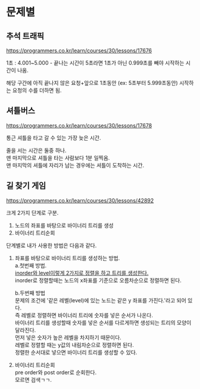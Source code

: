 # 문제별
## 추석 트래픽
https://programmers.co.kr/learn/courses/30/lessons/17676  

1초 : 4.001~5.000 - 끝나는 시간이 5초라면 1초가 아닌 0.999초를 빼야 시작하는 시간이 나옴.  

해당 구간에 아직 끝나지 않은 요청+앞으로 1초동안 (ex: 5초부터 5.999초동안) 시작하는 요청의 수를 더하면 됨.  

## 셔틀버스  
https://programmers.co.kr/learn/courses/30/lessons/17678  

통근 셔틀을 타고 갈 수 있는 가장 늦은 시간.  

줄을 서는 시간은 둘중 하나.  
맨 마지막으로 셔틀을 타는 사람보다 1분 일찍옴.  
맨 마지막의 셔틀에 자리가 남는 경우에는 셔틀이 도착하는 시간.  

## 길 찾기 게임  
https://programmers.co.kr/learn/courses/30/lessons/42892  

크게 2가지 단계로 구분.  
1. 노드의 좌표를 바탕으로 바이너리 트리를 생성  
2. 바이너리 트리순회  

단계별로 내가 사용한 방법은 다음과 같다.  
1. 좌표를 바탕으로 바이너리 트리를 생성하는 방법.  
    a.첫번째 방법.  
    [inorder와 level이렇게 2가지로 정렬을 하고 트리를 생성한다.](https://www.geeksforgeeks.org/construct-tree-inorder-level-order-traversals-set-2/)      
    inorder로 정렬할때는 노드의 x좌표를 기준으로 오름차순으로 정렬하면 된다.  

    b.두번째 방법  
    문제의 조건에 '같은 레벨(level)에 있는 노드는 같은 y 좌표를 가진다.'라고 되어 있다.  
    즉 레벨로 정렬하면 바이너리 트리에 숫자를 넣은 순서가 나온다.  
    바이너리 트리를 생성할때 숫자를 넣은 순서를 다르게하면 생성되는 트리의 모양이 달라진다.  
    먼저 넣은 숫자가 높은 레벨을 차지하기 때문이다.  
    레벨로 정렬할 때는 y값의 내림차순으로 정렬하면 된다.  
    정렬한 순서대로 넣으면 바이너리 트리를 생성할 수 있다.  
    
2. 바이너리 트리순회  
pre order와 post order로 순회한다.  
모르면 검색ㄱㄱ.  
